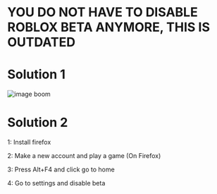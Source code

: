 # YOU DO NOT HAVE TO DISABLE ROBLOX BETA ANYMORE, THIS IS OUTDATED

# Solution 1
![image](https://user-images.githubusercontent.com/107140572/181391686-a61d4c9b-85b8-46d8-90e4-11a7da3ee169.png)
boom
# Solution 2

1: Install firefox

2: Make a new account and play a game (On Firefox)

3: Press Alt+F4 and click go to home

4: Go to settings and disable beta
